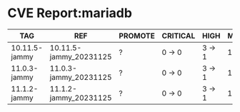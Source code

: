 # CVE Report:mariadb
|      TAG      |          REF           | PROMOTE | CRITICAL |  HIGH  |  MEDIUM  |   LOW    | UNKNOWN |
|---------------|------------------------|---------|----------|--------|----------|----------|---------|
| 10.11.5-jammy | 10.11.5-jammy_20231125 | ?       | 0 -> 0   | 3 -> 1 | 15 -> 14 | 33 -> 30 | 0 -> 0  |
| 11.0.3-jammy  | 11.0.3-jammy_20231125  | ?       | 0 -> 0   | 3 -> 1 | 15 -> 14 | 33 -> 30 | 0 -> 0  |
| 11.1.2-jammy  | 11.1.2-jammy_20231125  | ?       | 0 -> 0   | 3 -> 1 | 15 -> 14 | 33 -> 30 | 0 -> 0  |

